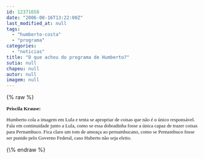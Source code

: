 ```yaml
---
id: 12371658
date: "2006-08-16T13:22:00Z"
last_modified_at: null
tags:
  - "humberto-costa"
  - "programa"
categories:
  - "noticias"
title: "O que achou do programa de Humberto?"
sutia: null
chapeu: null
autor: null
imagem: null
---
```

{\% raw %}
<p><FONT face=Verdana size=2></p>
<p><P><STRONG>Priscila Krause:</STRONG></P></p>
<p><P>Humberto cola a imagem em Lula e tenta se apropriar de coisas que não é o único responsável. Fala em continuidade junto a Lula, como se essa dobradinha fosse a única capaz de trazer coisas para Pernambuco. Fica claro um tom de ameaça ao pernambucano, como se Pernambuco fosse ser punido pelo Governo Federal, caso Huberto não seja eleito.</P></FONT> </p>
{\% endraw %}